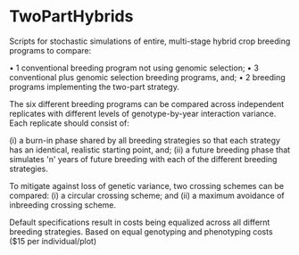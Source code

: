 # TwoPartHybrids

Scripts for stochastic simulations of entire, multi-stage hybrid crop breeding programs to compare: 

•	1 conventional breeding program not using genomic selection; 
•	3 conventional plus genomic selection breeding programs, and;
•	2 breeding programs implementing the two-part strategy.

The six different breeding programs can be compared across independent replicates with different levels of genotype-by-year interaction variance. Each replicate should consist of: 

(i)	a burn-in phase shared by all breeding strategies so that each strategy has an identical, realistic starting point, and; 
(ii)	a future breeding phase that simulates 'n' years of future breeding with each of the different breeding strategies.

To mitigate against loss of genetic variance, two crossing schemes can be compared:
(i)	a circular crossing scheme; and
(ii)	a maximum avoidance of inbreeding crossing scheme.

Default specifications result in costs being equalized across all differnt breeding strategies. Based on equal genotyping and phenotyping costs ($15 per individual/plot)

